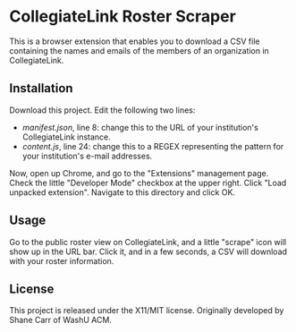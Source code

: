 CollegiateLink Roster Scraper
=============================

This is a browser extension that enables you to download a CSV file containing the names and emails of the members of an organization in CollegiateLink.

## Installation

Download this project.  Edit the following two lines:

* *manifest.json*, line 8: change this to the URL of your institution's CollegiateLink instance.
* *content.js*, line 24: change this to a REGEX representing the pattern for your institution's e-mail addresses.

Now, open up Chrome, and go to the "Extensions" management page.  Check the little "Developer Mode" checkbox at the upper right.  Click "Load unpacked extension".  Navigate to this directory and click OK.

## Usage

Go to the public roster view on CollegiateLink, and a little "scrape" icon will show up in the URL bar.  Click it, and in a few seconds, a CSV will download with your roster information.

## License

This project is released under the X11/MIT license.  Originally developed by Shane Carr of WashU ACM.

